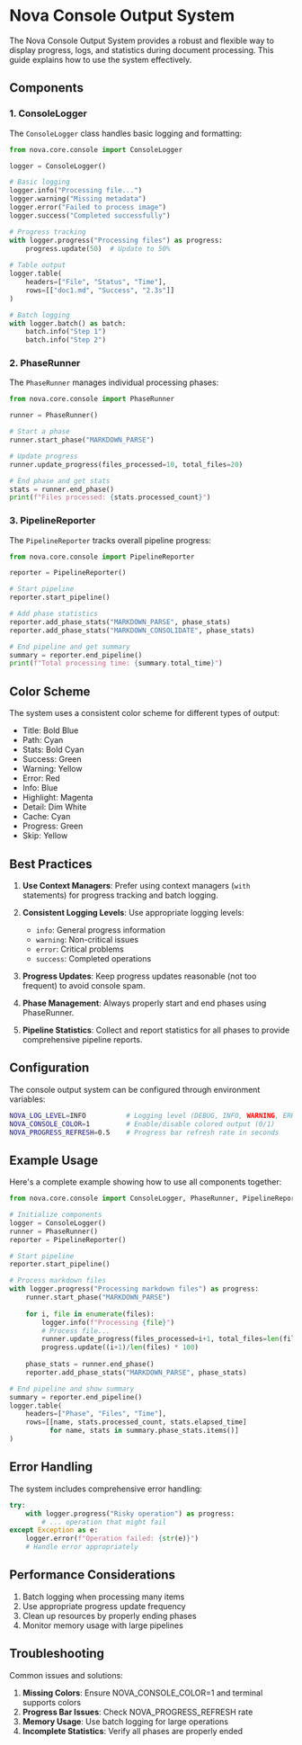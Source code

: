 # Nova Console Output System

The Nova Console Output System provides a robust and flexible way to display progress, logs, and statistics during document processing. This guide explains how to use the system effectively.

## Components

### 1. ConsoleLogger

The `ConsoleLogger` class handles basic logging and formatting:

```python
from nova.core.console import ConsoleLogger

logger = ConsoleLogger()

# Basic logging
logger.info("Processing file...")
logger.warning("Missing metadata")
logger.error("Failed to process image")
logger.success("Completed successfully")

# Progress tracking
with logger.progress("Processing files") as progress:
    progress.update(50)  # Update to 50%
    
# Table output
logger.table(
    headers=["File", "Status", "Time"],
    rows=[["doc1.md", "Success", "2.3s"]]
)

# Batch logging
with logger.batch() as batch:
    batch.info("Step 1")
    batch.info("Step 2")
```

### 2. PhaseRunner

The `PhaseRunner` manages individual processing phases:

```python
from nova.core.console import PhaseRunner

runner = PhaseRunner()

# Start a phase
runner.start_phase("MARKDOWN_PARSE")

# Update progress
runner.update_progress(files_processed=10, total_files=20)

# End phase and get stats
stats = runner.end_phase()
print(f"Files processed: {stats.processed_count}")
```

### 3. PipelineReporter

The `PipelineReporter` tracks overall pipeline progress:

```python
from nova.core.console import PipelineReporter

reporter = PipelineReporter()

# Start pipeline
reporter.start_pipeline()

# Add phase statistics
reporter.add_phase_stats("MARKDOWN_PARSE", phase_stats)
reporter.add_phase_stats("MARKDOWN_CONSOLIDATE", phase_stats)

# End pipeline and get summary
summary = reporter.end_pipeline()
print(f"Total processing time: {summary.total_time}")
```

## Color Scheme

The system uses a consistent color scheme for different types of output:

- Title: Bold Blue
- Path: Cyan
- Stats: Bold Cyan
- Success: Green
- Warning: Yellow
- Error: Red
- Info: Blue
- Highlight: Magenta
- Detail: Dim White
- Cache: Cyan
- Progress: Green
- Skip: Yellow

## Best Practices

1. **Use Context Managers**: Prefer using context managers (`with` statements) for progress tracking and batch logging.

2. **Consistent Logging Levels**: Use appropriate logging levels:
   - `info`: General progress information
   - `warning`: Non-critical issues
   - `error`: Critical problems
   - `success`: Completed operations

3. **Progress Updates**: Keep progress updates reasonable (not too frequent) to avoid console spam.

4. **Phase Management**: Always properly start and end phases using PhaseRunner.

5. **Pipeline Statistics**: Collect and report statistics for all phases to provide comprehensive pipeline reports.

## Configuration

The console output system can be configured through environment variables:

```bash
NOVA_LOG_LEVEL=INFO          # Logging level (DEBUG, INFO, WARNING, ERROR)
NOVA_CONSOLE_COLOR=1         # Enable/disable colored output (0/1)
NOVA_PROGRESS_REFRESH=0.5    # Progress bar refresh rate in seconds
```

## Example Usage

Here's a complete example showing how to use all components together:

```python
from nova.core.console import ConsoleLogger, PhaseRunner, PipelineReporter

# Initialize components
logger = ConsoleLogger()
runner = PhaseRunner()
reporter = PipelineReporter()

# Start pipeline
reporter.start_pipeline()

# Process markdown files
with logger.progress("Processing markdown files") as progress:
    runner.start_phase("MARKDOWN_PARSE")
    
    for i, file in enumerate(files):
        logger.info(f"Processing {file}")
        # Process file...
        runner.update_progress(files_processed=i+1, total_files=len(files))
        progress.update((i+1)/len(files) * 100)
    
    phase_stats = runner.end_phase()
    reporter.add_phase_stats("MARKDOWN_PARSE", phase_stats)

# End pipeline and show summary
summary = reporter.end_pipeline()
logger.table(
    headers=["Phase", "Files", "Time"],
    rows=[[name, stats.processed_count, stats.elapsed_time] 
          for name, stats in summary.phase_stats.items()]
)
```

## Error Handling

The system includes comprehensive error handling:

```python
try:
    with logger.progress("Risky operation") as progress:
        # ... operation that might fail
except Exception as e:
    logger.error(f"Operation failed: {str(e)}")
    # Handle error appropriately
```

## Performance Considerations

1. Batch logging when processing many items
2. Use appropriate progress update frequency
3. Clean up resources by properly ending phases
4. Monitor memory usage with large pipelines

## Troubleshooting

Common issues and solutions:

1. **Missing Colors**: Ensure NOVA_CONSOLE_COLOR=1 and terminal supports colors
2. **Progress Bar Issues**: Check NOVA_PROGRESS_REFRESH rate
3. **Memory Usage**: Use batch logging for large operations
4. **Incomplete Statistics**: Verify all phases are properly ended 